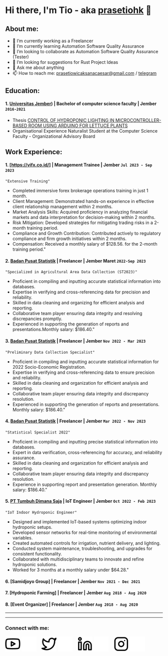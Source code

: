 # Hi there, I'm Tio - aka [prasetiohk](https://drive.google.com/file/d/16Xb-00hrzYuE9n6PlZf8zwTL1njLJpKi/view?usp=sharing) 👋
## About me:
- 🔭 I’m currently working as a Freelancer
- 🌱 I’m currently learning Automation Software Quality Assurance
- 👯 I’m looking to collaborate as Automation Software Quality Assurance (Tester)
- 🤔 I’m looking for suggestions for Rust Project Ideas
- 💬 Ask me about anything
- 📫 How to reach me: prasetiowicaksanacaesar@gmail.com / [telegram](https://t.me/prstio)

## Education:

#### 1. [Universitas Jember](https://ilkom.unej.ac.id/)) | Bachelor of computer science faculty | Jember `2016-2021`
   - Thesis [CONTROL OF HYDROPONIC LIGHTING IN MICROCONTROLLER-BASED ROOM USING ARDUINO FOR LETTUCE PLANTS](https://repository.unej.ac.id/handle/123456789/106185)
   - Organisational Experience Naturalist Student at the Computer Science Faculty - Organizational Advisory Board

## Work Experience:
#### 1. [https://vifx.co.id/] | Management Trainee | Jember `Jul 2023 - Sep 2023`
    "Extensive Training"
   - Completed immersive forex brokerage operations training in just 1 month.
   - Client Management: Demonstrated hands-on experience in effective client relationship management within 2 months.
   - Market Analysis Skills: Acquired proficiency in analyzing financial markets and data interpretation for decision-making within 2 months.
   - Risk Mitigation: Developed strategies for mitigating trading risks in a 2-month training period.
   - Compliance and Growth Contribution: Contributed actively to regulatory compliance and firm growth initiatives within 2 months.
   - Compensation: Received a monthly salary of $128.56. for the 2-month training period."
#### 2. [Badan Pusat Statistik](https://jemberkab.bps.go.id/) | Freelancer | Jember Maret `2022-Sep 2023`
    "Specialized in Agricultural Area Data Collection (ST2023)"
   - Proficient in compiling and inputting accurate statistical information into databases.
   - Expertise in verifying and cross-referencing data for precision and reliability.
   - Skilled in data cleaning and organizing for efficient analysis and reporting.
   - Collaborative team player ensuring data integrity and resolving discrepancies promptly.
   - Experienced in supporting the generation of reports and presentations.Monthly salary: $186.40."
#### 3. [Badan Pusat Statistik](https://jemberkab.bps.go.id/) | Freelancer | Jember `Nov 2022 - Mar 2023`  
    "Preliminary Data Collection Specialist"
   - Proficient in compiling and inputting accurate statistical information for 2022 Socio-Economic Registration.
   - Expertise in verifying and cross-referencing data to ensure precision and reliability.
   - Skilled in data cleaning and organization for efficient analysis and reporting.
   - Collaborative team player ensuring data integrity and discrepancy resolution.
   - Experienced in supporting the generation of reports and presentations. Monthly salary: $186.40."
#### 4. [Badan Pusat Statistik](https://jemberkab.bps.go.id/) | Freelancer | Jember `Mar 2022 - Nov 2023`
    "Statistical Specialist 2022"
   - Proficient in compiling and inputting precise statistical information into databases.
   - Expert in data verification, cross-referencing for accuracy, and reliability assurance.
   - Skilled in data cleaning and organization for efficient analysis and reporting.
   - Collaborative team player ensuring data integrity and discrepancy resolution.
   - Experience in supporting report and presentation generation. Monthly salary: $186.40."
#### 5. [PT Tumbuh Dimana Saja](https://www.instagram.com/akar.farm/) | IoT Engineer | Jember `Oct 2022 - Feb 2023`
    "IoT Indoor Hydroponic Engineer"
   - Designed and implemented IoT-based systems optimizing indoor hydroponic setups.
   - Developed sensor networks for real-time monitoring of environmental variables.
   - Created automated controls for irrigation, nutrient delivery, and lighting.
   - Conducted system maintenance, troubleshooting, and upgrades for consistent functionality.
   - Collaborated with multidisciplinary teams to innovate and refine hydroponic solutions.
   - Worked for 3 months at a monthly salary under $64.28."
#### 6. [Samidjoyo Group] | Freelancer | Jember `Nov 2021 - Dec 2021`
#### 7. [Hydroponic Farming] | Freelancer | Jember `Aug 2018 - Aug 2020`
#### 8. [Event Organizer] | Freelancer | Jember `Aug 2018 - Aug 2020`


---


---
### Connect with me:

[![website](./img/youtube-light.svg)]()
[![website](./img/youtube-dark.svg)]()
&nbsp;&nbsp;
[![website](./img/twitter-light.svg)]()
[![website](./img/twitter-dark.svg)]()
&nbsp;&nbsp;
[![website](./img/linkedin-light.svg)]()
[![website](./img/linkedin-dark.svg)]()
&nbsp;&nbsp;
[![website](./img/instagram-light.svg)]()
[![website](./img/instagram-dark.svg)]()



